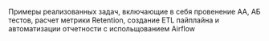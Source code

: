 Примеры реализованных задач, включающие в себя провенение АА, АБ тестов, расчет метрики Retention, создание ETL пайплайна и автоматизации отчетности с испольщованием Airflow
